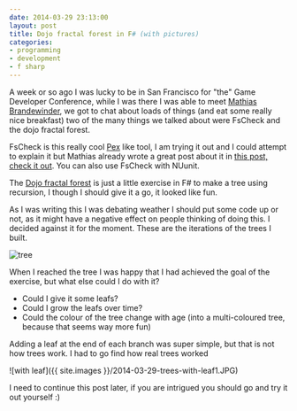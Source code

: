 ```yaml
---
date: 2014-03-29 23:13:00
layout: post
title: Dojo fractal forest in F# (with pictures)
categories:
- programming 
- development
- f sharp
---
```


A week or so ago I was lucky to be in San Francisco for "the" Game Developer Conference, while I was there I was able to meet [Mathias Brandewinder][mb], we got to chat about loads of things (and eat some really nice breakfast) two of the many things we talked about were FsCheck and the dojo fractal forest.

FsCheck is this really cool [Pex][pex] like tool, I am trying it out and I could attempt to explain it but Mathias already wrote a great post about it in [this post, check it out][fscheck]. You can also use FsCheck with NUunit.

 The [Dojo fractal forest][djf] is just a little exercise in F# to make a tree using recursion, I though I should give it a go, it looked like fun.

 As I was writing this I was debating weather I should put some code up or not, as it might have a negative effect on people thinking of doing this. I decided against it for the moment. These are the iterations of the trees I built. 

![tree ](http://cdn.makeagif.com/media/3-29-2014/ETACjx.gif)

 When I reached the tree I was happy that I had achieved the goal of the exercise, but what else could I do with it? 

 * Could I give it some leafs?
 * Could I grow the leafs over time?
 * Could the colour of the tree change with age (into a multi-coloured tree, because that seems way more fun)

Adding a leaf at the end of each branch was super simple, but that is not how trees work. I had to go find how real trees worked

![with leaf]({{ site.images }}/2014-03-29-trees-with-leaf1.JPG)

I need to continue this post later, if you are intrigued you should go and try it out yourself :) 


 [mb]:http://clear-lines.com/
 [pex]:http://research.microsoft.com/en-us/projects/pex/
 [fscheck]:https://github.com/fsharp/FsCheck
 [djf]:https://github.com/c4fsharp/Dojo-Fractal-Forest